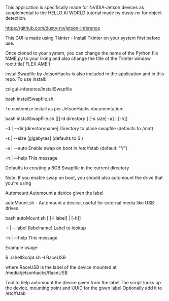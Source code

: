 This application is specifically made for NVIDIA-Jetson devices as supplemental to the HELLO AI WORLD tutorial made by dusty-nv for object detection.

https://github.com/dusty-nv/jetson-inference

This GUI is made using Tkinter - Install Tkinter on your system first before use.

Once cloned to your system, you can change the name of the Python file fAME.py to your liking and also change the title of the Tkinter window root.title('FLEX AME')

installSwapfile by JetsonHacks is also included in the application and in this repo. To use install:

cd gui-inference/installSwapfile

bash installSwapfile.sh

To customize install as per JetsonHacks documentation: 

bash installSwapFile.sh [[[-d directory ] [-s size] -a] | [-h]]

-d | --dir [directoryname] Directory to place swapfile (defaults to /mnt)

-s | --size [gigabytes] (defaults to 6 )

-a | --auto Enable swap on boot in /etc/fstab (default: "Y")

-h | --help This message

Defaults to creating a 6GB Swapfile in the current directory

Note: If you enable swap on boot, you should also automount the drive that you're using

Automount
Automount a device given the label

autoMount.sh - Automount a device, useful for external media like USB drives

bash autoMount.sh [ [-l label] | [-h]]

-l | --label [labelname] Label to lookup

-h | --help This message

Example usage:

$ ./shellScript.sh -l RaceUSB

where RaceUSB is the label of the device mounted at /media/jetsonhacks/RaceUSB

Tool to help automount the device given from the label The script looks up the device, mounting point and UUID for the given label Optionally add it to /etc/fstab
